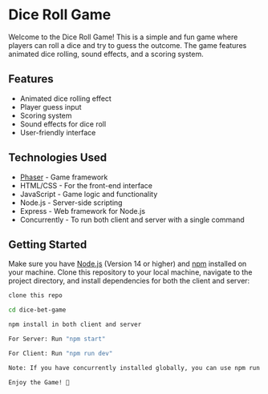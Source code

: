 # Dice Roll Game

Welcome to the Dice Roll Game! This is a simple and fun game where players can roll a dice and try to guess the outcome. The game features animated dice rolling, sound effects, and a scoring system.

## Features

- Animated dice rolling effect
- Player guess input
- Scoring system
- Sound effects for dice roll
- User-friendly interface

## Technologies Used

- [Phaser](https://phaser.io/) - Game framework
- HTML/CSS - For the front-end interface
- JavaScript - Game logic and functionality
- Node.js - Server-side scripting
- Express - Web framework for Node.js
- Concurrently - To run both client and server with a single command

## Getting Started

Make sure you have [Node.js](https://nodejs.org/) (Version 14 or higher) and [npm](https://www.npmjs.com/get-npm) installed on your machine. Clone this repository to your local machine, navigate to the project directory, and install dependencies for both the client and server:

```bash
clone this repo

cd dice-bet-game

npm install in both client and server

For Server: Run "npm start"

For Client: Run "npm run dev"

Note: If you have concurrently installed globally, you can use npm run dev from the root directly to start both the client and the server in a single command

Enjoy the Game! 🎲
```
